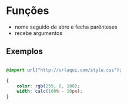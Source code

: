 # Funções

* nome seguido de abre e fecha parênteses
* recebe argumentos

## Exemplos

```css

@import url("http://urlaqui.com/style.css");

{
    color: rgb(255, 0, 100);
    width: calc(100% - 10px);
}

```
